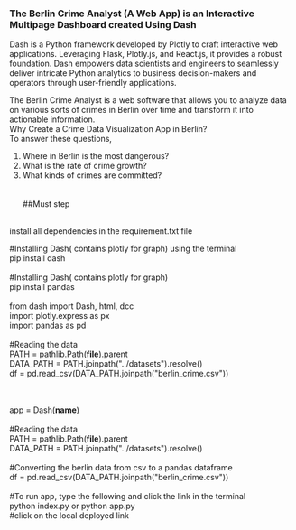 ### The Berlin Crime Analyst (A Web App) is an Interactive Multipage Dashboard created Using Dash <br>

Dash is a Python framework developed by Plotly to craft interactive web applications. Leveraging Flask, Plotly.js, and React.js, 
it provides a robust foundation. Dash empowers data scientists and engineers to seamlessly deliver intricate Python analytics to 
business decision-makers and operators through user-friendly applications. <br>

The Berlin Crime Analyst is a web software that allows you to analyze data on various sorts of crimes in Berlin over time and transform it into actionable information.
<br>
Why Create a Crime Data Visualization App in Berlin?<br>
To answer these questions, <br>

1) Where in Berlin is the most dangerous? <br>
2) What is the rate of crime growth? <br>
3) What kinds of crimes are committed? <br>
<br><br>
##Must step
<br>
install all dependencies in the requirement.txt file

#Installing Dash( contains plotly for graph) using the terminal <br>
pip install dash <br>
<br>
#Installing Dash( contains plotly for graph) <br>
pip install pandas<br>
<br>
from dash import Dash, html, dcc <br>
import plotly.express as px <br>
import pandas as pd <br>
<br>
#Reading the data <br>
PATH = pathlib.Path(__file__).parent<br>
DATA_PATH = PATH.joinpath("../datasets").resolve()<br>
df = pd.read_csv(DATA_PATH.joinpath("berlin_crime.csv"))<br>
<br><br>

app = Dash(__name__)<br>
<br>
#Reading the data<br>
PATH = pathlib.Path(__file__).parent<br>
DATA_PATH = PATH.joinpath("../datasets").resolve()<br>
<br>
#Converting the berlin data from csv to a pandas dataframe<br>
df = pd.read_csv(DATA_PATH.joinpath("berlin_crime.csv"))<br>
<br>
#To run app, type the following and click the link in the terminal<br>
python index.py or python app.py<br>
#click on the local deployed link<br>
<br>
